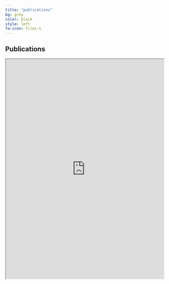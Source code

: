 ```yaml
---
title: "publications"
bg: grey
color: black
style: left
fa-icon: files-o
---
```


## Publications
<iframe src="http://bibbase.org/show?bib=http%3A%2F%2Fcap-csail.github.io%2F%2Ffiles%2Fcap_pubs.bib&msg=embed" width="100%" height="700" ></iframe>
